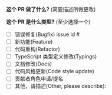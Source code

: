 <!--
请务必阅读贡献者指南:
https://github.com/NervJS/taro/blob/master/CONTRIBUTING.md
-->

<!-- PULL REQUEST TEMPLATE -->
<!-- (Update "[ ]" to "[x]" to check a box) -->

**这个 PR 做了什么?** (简要描述所做更改)



**这个 PR 是什么类型?** (至少选择一个)

- [ ] 错误修复(Bugfix) issue id #
- [ ] 新功能(Feature)
- [ ] 代码重构(Refactor)
- [ ] TypeScript 类型定义修改(Typings)
- [ ] 文档修改(Docs)
- [ ] 代码风格更新(Code style update)
- [ ] 贡献者角色申请/提名
- [ ] 其他，请描述(Other, please describe):
